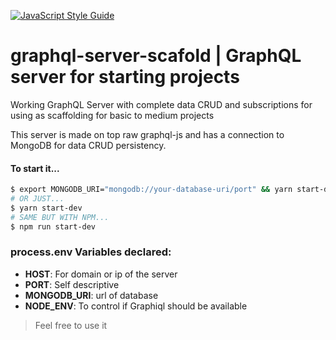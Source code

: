 [![JavaScript Style Guide](https://img.shields.io/badge/code_style-standard-brightgreen.svg?style=flt-square)](https://standardjs.com)

# graphql-server-scafold | GraphQL server for starting projects


Working GraphQL Server with complete data CRUD and subscriptions for using as scaffolding for basic to medium projects

This server is made on top raw graphql-js and has a connection to MongoDB for data CRUD persistency.

#### To start it...
```bash
$ export MONGODB_URI="mongodb://your-database-uri/port" && yarn start-dev
# OR JUST...
$ yarn start-dev
# SAME BUT WITH NPM...
$ npm run start-dev
```

### process.env Variables declared:
* __HOST__: For domain or ip of the server
* __PORT__: Self descriptive
* __MONGODB_URI__: url of database
* __NODE_ENV__: To control if Graphiql should be available


> Feel free to use it
